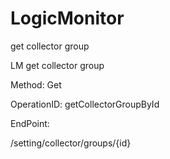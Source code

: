 #     LogicMonitor


get collector group

LM get collector group

Method: Get

OperationID: getCollectorGroupById

EndPoint:

/setting/collector/groups/{id}
